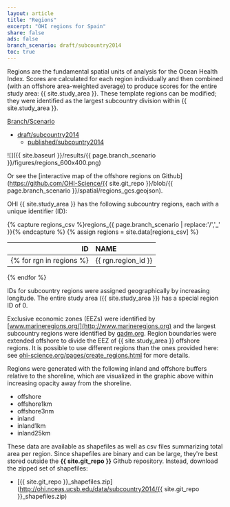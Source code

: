 ```yaml
---
layout: article
title: "Regions"
excerpt: "OHI regions for Spain"
share: false
ads: false
branch_scenario: draft/subcountry2014
toc: true
---
```


Regions are the fundamental spatial units of analysis for the Ocean Health Index. Scores are calculated for each region individually and then combined (with an offshore area-weighted average) to produce scores for the entire study area: {{ site.study_area }}. These template regions can be modified; they were identified as the largest subcountry division within {{ site.study_area }}.

<nav class="navbar navbar-default" role="navigation">   <div class="container-fluid">     <div class="navbar-header">       <a class="navbar-brand" href="#">Branch/Scenario</a>     </div>     <div class="collapse navbar-collapse" id="navbar-1">       <ul class="nav navbar-nav">         <li class="dropdown">           <a href="#" class="dropdown-toggle" data-toggle="dropdown" role="button" aria-expanded="false">draft/subcountry2014<span class="caret"></span></a>           <ul class="dropdown-menu" role="menu">                       <li><a href="{{ site.baseurl }}/./regions/">published/subcountry2014</a></li>                     </ul>         </li>       </ul>     </div>   </div> </nav> 

![]({{ site.baseurl }}/results/{{ page.branch_scenario }}/figures/regions_600x400.png)

Or see the [interactive map of the offshore regions on Github](https://github.com/OHI-Science/{{ site.git_repo }}/blob/{{ page.branch_scenario }}/spatial/regions_gcs.geojson).

OHI {{ site.study_area }} has the following subcountry regions, each with a unique identifier (ID):

{% capture regions_csv %}regions_{{ page.branch_scenario | replace:'/','_' }}{% endcapture %}
{% assign regions = site.data[regions_csv] %}

| ID               | NAME            |
|-----------------:|:----------------|
{% for rgn in regions %}| {{ rgn.region_id }} | {{ rgn.rgn_title }} |
{% endfor %}

IDs for subcountry regions were assigned geographically by increasing longitude. The entire study area ({{ site.study_area }}) has a special region ID of 0.  

Exclusive economic zones (EEZs) were identified by [www.marineregions.org/](http://www.marineregions.org) and the largest subcountry regions were identified by [gadm.org](http://www.gadm.org). Region boundaries were extended offshore to divide the EEZ of {{ site.study_area }} offshore regions. It is possible to use different regions than the ones provided here: see [ohi-science.org/pages/create_regions.html](http://ohi-science.org/pages/create_regions.html) for more details.

Regions were generated with the following inland and offshore buffers relative to the shoreline, which are visualized in the graphic above within increasing opacity away from the shoreline.

- offshore
- offshore1km
- offshore3nm
- inland
- inland1km
- inland25km

These data are available as shapefiles as well as csv files summarizing total area per region. Since shapefiles are binary and can be large, they're best stored outside the **{{ site.git_repo }}** Github repository. Instead, download the zipped set of shapefiles:

- [{{ site.git_repo }}_shapefiles.zip](http://ohi.nceas.ucsb.edu/data/subcountry2014/{{ site.git_repo }}_shapefiles.zip)

